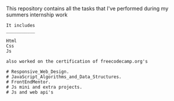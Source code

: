 This repository contains all the tasks that I've performed during my summers internship work 

    It includes 
    ___________

    Html 
    Css
    Js 

    also worked on the certification of freecodecamp.org's 
    
    # Responsive_Web_Design.
    # JavaScript_Algorithms_and_Data_Structures.
    # FrontEndMentor.
    # Js mini and extra projects.
    # Js and web api's 
